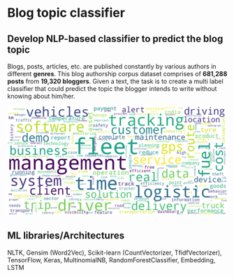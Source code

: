 # Blog topic classifier
## Develop NLP-based classifier to predict the blog topic

Blogs, posts, articles, etc. are published constantly by various authors in different **genres**. This blog authorship corpus dataset comprises of **681,288 posts** from **19,320 bloggers**. Given a text, the task is to create a multi label classifier that could predict the topic the blogger intends to write without knowing about him/her.<br>

![|100](./assets/images/blogger.png)

## ML libraries/Architectures
NLTK, Gensim (Word2Vec), Scikit-learn (CountVectorizer, TfidfVectorizer), TensorFlow, Keras, MultinomialNB, RandomForestClassifier, Embedding, LSTM